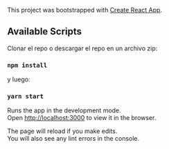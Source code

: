 This project was bootstrapped with [Create React App](https://github.com/facebook/create-react-app).

## Available Scripts

Clonar el repo o descargar el repo en un archivo zip:

### `npm install`

y luego:

### `yarn start`

Runs the app in the development mode.<br />
Open [http://localhost:3000](http://localhost:3000) to view it in the browser.

The page will reload if you make edits.<br />
You will also see any lint errors in the console.

